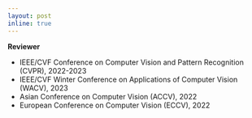 ```yaml
---
layout: post
inline: true
---
```


**Reviewer** 
- IEEE/CVF Conference on Computer Vision and Pattern Recognition (CVPR), 2022-2023
- IEEE/CVF Winter Conference on Applications of Computer Vision (WACV), 2023
- Asian Conference on Computer Vision (ACCV), 2022
- European Conference on Computer Vision (ECCV), 2022

